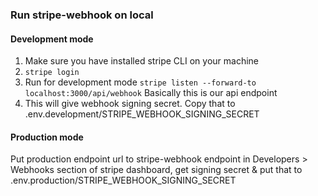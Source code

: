 ### Run stripe-webhook on local

#### Development mode

1. Make sure you have installed stripe CLI on your machine
2. `stripe login`
3. Run for development mode
   `stripe listen --forward-to localhost:3000/api/webhook`
   Basically this is our api endpoint
4. This will give webhook signing secret. Copy that to .env.development/STRIPE_WEBHOOK_SIGNING_SECRET

#### Production mode

Put production endpoint url to stripe-webhook endpoint in Developers > Webhooks section of stripe dashboard, get signing secret & put that to .env.production/STRIPE_WEBHOOK_SIGNING_SECRET
